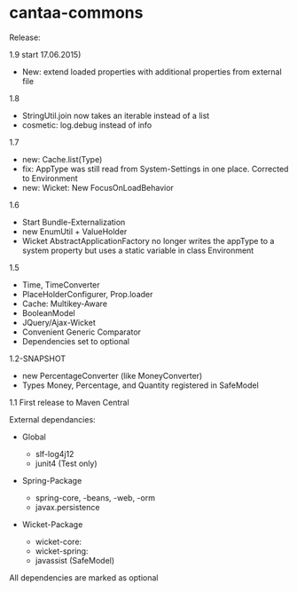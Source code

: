 cantaa-commons
==============
Release:

1.9 start 17.06.2015)
- New: extend loaded properties with additional properties from external file

1.8
- StringUtil.join now takes an iterable instead of a list
- cosmetic: log.debug instead of info

1.7
- new: Cache.list(Type)
- fix: AppType was still read from System-Settings in one place. Corrected to Environment
- new: Wicket: New FocusOnLoadBehavior

1.6
- Start Bundle-Externalization
- new EnumUtil + ValueHolder
- Wicket AbstractApplicationFactory no longer writes the appType to a system property but uses a static variable in class Environment

1.5
- Time, TimeConverter
- PlaceHolderConfigurer, Prop.loader
- Cache: Multikey-Aware
- BooleanModel
- JQuery/Ajax-Wicket
- Convenient Generic Comparator
- Dependencies set to optional

1.2-SNAPSHOT
  - new PercentageConverter (like MoneyConverter)
  - Types Money, Percentage, and Quantity registered in SafeModel

1.1
  First release to Maven Central

External dependancies:
- Global
  * slf-log4j12
  * junit4 (Test only)

- Spring-Package
  * spring-core, -beans, -web, -orm
  * javax.persistence

- Wicket-Package
  * wicket-core:
  * wicket-spring:
  * javassist (SafeModel)

All dependencies are marked as optional